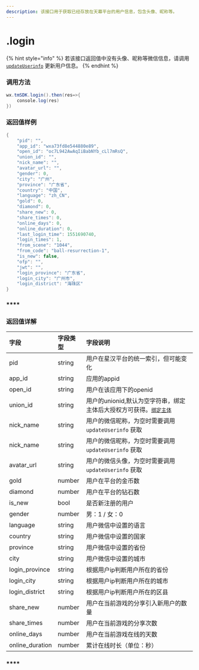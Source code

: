 ```yaml
---
description: 该接口用于获取已经存放在天幕平台的用户信息，包含头像、昵称等。
---
```


# .login

{% hint style="info" %}
若该接口返回值中没有头像、昵称等微信信息，请调用 [`updateUserinfo`](get-user-info-from-wx.md) 更新用户信息。
{% endhint %}

### **调用方法**

```java
wx.tmSDK.login().then(res=>{
    console.log(res)
})
```

### **返回值样例**

```java
{
    "pid": "",
    "app_id": "wxa73fd8e544880e89",
    "open_id": "oc7L942AwAqIiBabNYb_cLl7mRsQ",
    "union_id": "",
    "nick_name": "",
    "avatar_url": "",
    "gender": 0,
    "city": "广州",
    "province": "广东省",
    "country": "中国",
    "language": "zh_CN",
    "gold": 0,
    "diamond": 0,
    "share_new": 0,
    "share_times": 0,
    "online_days": 0,
    "online_duration": 0,
    "last_login_time": 1551690740,
    "login_times": 1,
    "from_scene": "1044",
    "from_code": "ball-resurrection-1",
    "is_new": false,
    "ofp": "",
    "jwt": "",
    "login_province": "广东省",
    "login_city": "广州市",
    "login_district": "海珠区"
}
```

### \*\*\*\*

### **返回值详解**

| 字段 | 字段类型 | 字段说明 |
| :--- | :--- | :--- |
| pid | string | 用户在星汉平台的统一索引，但可能变化 |
| app\_id | string | 应用的appid |
| open\_id | string | 用户在该应用下的openid |
| union\_id | string | 用户的unionid,默认为空字符串，绑定主体后大授权方可获得。[`绑定主体`](https://developers.weixin.qq.com/miniprogram/dev/api/uinionID.html) |
| nick\_name | string | 用户的微信昵称，为空时需要调用 `updateUserinfo` 获取 |
| nick\_name | string | 用户的微信昵称，为空时需要调用 `updateUserinfo` 获取 |
| avatar\_url | string | 用户的微信头像，为空时需要调用 `updateUserinfo` 获取 |
| gold | number | 用户在平台的金币数 |
| diamond | number | 用户在平台的钻石数 |
| is\_new | bool | 是否新注册的用户 |
| gender | number | 男：1 / 女：0 |
| language | string | 用户微信中设置的语言 |
| country | string | 用户微信中设置的国家 |
| province | string | 用户微信中设置的省份 |
| city | string | 用户微信中设置的城市 |
| login\_province | string | 根据用户ip判断用户所在的省份 |
| login\_city | string | 根据用户ip判断用户所在的城市 |
| login\_district | string | 根据用户ip判断用户所在的区县 |
| share\_new | number | 用户在当前游戏的分享引入新用户的数量 |
| share\_times | number | 用户在当前游戏的分享次数 |
| online\_days | number | 用户在当前游戏在线的天数 |
| online\_duration | number | 累计在线时长（单位：秒） |

### \*\*\*\*


